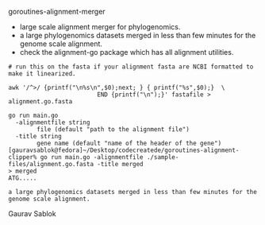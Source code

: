 goroutines-alignment-merger

- large scale alignment merger for phylogenomics.
- a large phylogenomics datasets merged in less than few minutes for the genome scale alignment.
- check the alignment-go package which has all alignment utilities.

```
# run this on the fasta if your alignment fasta are NCBI formatted to make it linearized.

awk '/^>/ {printf("\n%s\n",$0);next; } { printf("%s",$0);}  \
                         END {printf("\n");}' fastafile > alignment.go.fasta

go run main.go
  -alignmentfile string
        file (default "path to the alignment file")
  -title string
        gene name (default "name of the header of the gene")
[gauravsablok@fedora]~/Desktop/codecreatede/goroutines-alignment-clipper% go run main.go -alignmentfile ./sample-files/alignment.go.fasta -title merged
> merged
ATG.....

a large phylogenomics datasets merged in less than few minutes for the genome scale alignment. 

```
Gaurav Sablok
